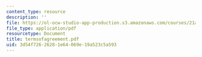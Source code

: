 ```yaml
---
content_type: resource
description: ''
file: https://ol-ocw-studio-app-production.s3.amazonaws.com/courses/21a-441-the-conquest-of-america-spring-2004/3d54f72626281e64069e19a523c5a593_termsofagreement.pdf
file_type: application/pdf
resourcetype: Document
title: termsofagreement.pdf
uid: 3d54f726-2628-1e64-069e-19a523c5a593
---
```

